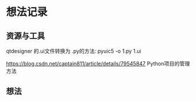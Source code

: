 # 想法记录

## 资源与工具

qtdesigner 的.ui文件转换为 .py的方法: pyuic5 -o 1.py 1.ui 

 https://blog.csdn.net/captain811/article/details/79545847 Python项目的管理方法



## 想法

